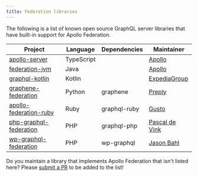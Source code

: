 ```yaml
---
title: Federation libraries
---
```


The following is a list of known open source GraphQL server libraries that have built-in support for Apollo Federation.

| Project                                                                          | Language    | Dependencies | Maintainer                                        |
| -------------------------------------------------------------------------------- | ----------- | ------------ | ------------------------------------------------- |
| [apollo-server](https://github.com/apollographql/apollo-server)                  | TypeScript  |              | [Apollo](https://github.com/apollo-graphql)       |
| [federation-jvm](https://github.com/apollographql/federation-jvm)                | Java        |              | [Apollo](https://github.com/apollo-graphql)       |
| [graphql-kotlin](https://github.com/ExpediaGroup/graphql-kotlin)                 | Kotlin      |              | [ExpediaGroup](https://github.com/ExpediaGroup)   |
| [graphene-federation](https://github.com/preply/graphene-federation)             | Python      | graphene     | [Preply](https://github.com/preply)               |
| [apollo-federation-ruby](https://github.com/Gusto/apollo-federation-ruby)        | Ruby        | graphql-ruby | [Gusto](https://github.com/Gusto)                 |
| [php-graphql-federation](https://github.com/pascaldevink/php-graphql-federation) | PHP         | graphql-php  | [Pascal de Vink](https://github.com/pascaldevink) |
| [wp-graphql-federation](https://github.com/wp-graphql/wp-graphql-federation)     | PHP         | wp-graphql   | [Jason Bahl](https://github.com/jasonbahl)        |



Do you maintain a library that implements Apollo Federation that isn't listed here? Please [submit a PR](https://github.com/apollographql/apollo-server/tree/master/docs/source/federation/federation-libraries.md) to be added to the list!
